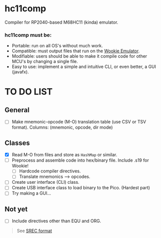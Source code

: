 # hc11comp
Compiler for RP2040-based M68HC11 (kinda) emulator.
### hc11comp must be:
* Portable: run on all OS's without much work.
* Compatible: must output files that run on the [Wookie Emulator](http://vigir.ee.missouri.edu/~gdesouza/ece2210/downloads.htm).
* Modifiable: users should be able to make it compile code for other MCU's by changing a single file.
* Easy to use: implement a simple and intuitive CLI, or even better, a GUI (javafx).

# TO DO LIST
## General
* [ ] Make mnemonic-opcode (M-O) translation table (use CSV or TSV format). Columns: (mnemonic, opcode, dir mode)
 ## Classes
 * [x] Read M-O from files and store as `HashMap` or similar.
 * [ ] Preprocess and assemble code into hex/binary file. Include .s19 for Wookie!
     * [ ] Hardcode compiler directives.
     * [ ] Translate mnemonics --> opcodes. 
 * [ ] Create user interface (CLI) class.
 * [ ] Create USB interface class to load binary to the Pico. (Hardest part)
 * [ ] Try making a GUI...
 ## Not yet
 * [ ] Include directives other than EQU and ORG.
> See [SREC format](https://en.wikipedia.org/wiki/SREC_(file_format))
